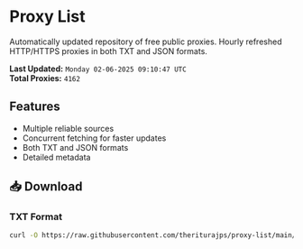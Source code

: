 # Proxy List

Automatically updated repository of free public proxies. Hourly refreshed HTTP/HTTPS proxies in both TXT and JSON formats.

**Last Updated:** `Monday 02-06-2025 09:10:47 UTC`  
**Total Proxies:** `4162`

## Features
- Multiple reliable sources
- Concurrent fetching for faster updates
- Both TXT and JSON formats
- Detailed metadata

## 📥 Download

### TXT Format
```bash
curl -O https://raw.githubusercontent.com/theriturajps/proxy-list/main/proxies.txt